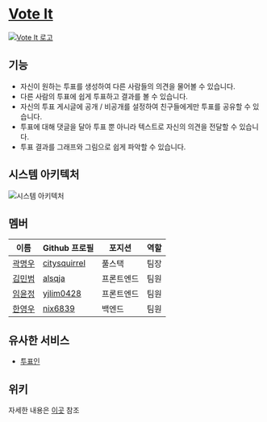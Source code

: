 # [Vote It](https://mymy-project-adfs.com/)

[![Vote It 로고](https://user-images.githubusercontent.com/86960007/153313996-ba36f1d3-390c-435a-bac9-c05aa211caac.png)](https://mymy-project-adfs.com/)

## 기능

- 자신이 원하는 투표를 생성하여 다른 사람들의 의견을 물어볼 수 있습니다.
- 다른 사람의 투표에 쉽게 투표하고 결과를 볼 수 있습니다.
- 자신의 투표 게시글에 공개 / 비공개를 설정하여 친구들에게만 투표를 공유할 수 있습니다.
- 투표에 대해 댓글을 달아 투표 뿐 아니라 텍스트로 자신의 의견을 전달할 수 있습니다.
- 투표 결과를 그래프와 그림으로 쉽게 파악할 수 있습니다.

## 시스템 아키텍처

![시스템 아키텍처](https://cdn.discordapp.com/attachments/941254946853101598/941572488167575622/Web_App_Reference_Architecture_6.png)

## 멤버

| 이름              | Github 프로필  | 포지션     | 역할 |
| ----------------- | -------------- | ---------- | ---- |
| [곽명우](#곽명우) | [citysquirrel] | 풀스택     | 팀장 |
| [김민범](#김민범) | [alsqja]       | 프론트엔드 | 팀원 |
| [임윤정](#임윤정) | [yjlim0428]    | 프론트엔드 | 팀원 |
| [한영우](#한영우) | [nix6839]      | 백엔드     | 팀원 |

[citysquirrel]: https://github.com/citysquirrel
[alsqja]: https://github.com/alsqja
[yjlim0428]: https://github.com/yjlim0428
[nix6839]: https://github.com/nix6839

## 유사한 서비스 

- [투표인](https://2pyo.in/)

## 위키

자세한 내용은 [이곳](https://github.com/codestates/vote-it/wiki) 참조

